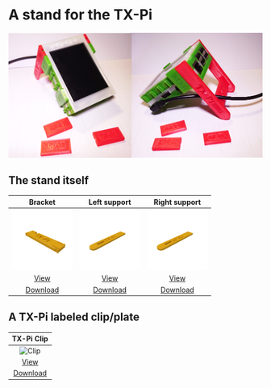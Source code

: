 # A stand for the TX-Pi

<img src="../../images/TX-Pi_with_stand.JPG"/>

## The stand itself

| Bracket | Left support | Right support |
|:---:|:---:|:---:|
| ![Bracket](../../images/stl/TX-Pi_stand_bracket_v2.1.png) | ![Left](../../images/stl/TX-Pi_stand_support_left.png) | ![Right](../../images/stl/TX-Pi_stand_support_right.png) |
| [View](TX-Pi_stand_bracket_v2.1.stl) | [View](TX-Pi_stand_support_left.stl) | [View](TX-Pi_stand_support_right.stl) |
| [Download](TX-Pi_stand_bracket_v2.1.stl?raw=true) | [Download](TX-Pi_stand_support_left.stl?raw=true) | [Download](TX-Pi_stand_support_right.stl?raw=true) |

## A TX-Pi labeled clip/plate

| TX-Pi Clip |
|:---:|
| ![Clip](../images/stl/TX-Pi-clip_15x30x4.png) |
| [View](TX-Pi-clip_15x30x4.stl) |
| [Download](TX-Pi-clip_15x30x4.stl?raw=true)
